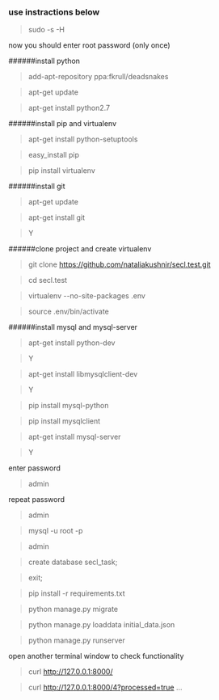 ### use instractions below
>sudo -s -H 

now you should enter root password (only once)

######install python
>add-apt-repository ppa:fkrull/deadsnakes

>apt-get update

>apt-get install python2.7

######install pip and virtualenv

>apt-get install python-setuptools

>easy_install pip

>pip install virtualenv

######install git

>apt-get update

>apt-get install git

>Y

######clone project and create virtualenv

>git clone https://github.com/nataliakushnir/secl.test.git

>cd secl.test

>virtualenv --no-site-packages .env

>source .env/bin/activate

######install mysql and mysql-server

>apt-get install python-dev

>Y

>apt-get install libmysqlclient-dev

>Y

>pip install mysql-python

>pip install mysqlclient

>apt-get install mysql-server

>Y

enter password

>admin

repeat password

>admin

>mysql -u root -p

>admin

>create database secl_task;

>exit;

>pip install -r requirements.txt

>python manage.py migrate

>python manage.py loaddata initial_data.json

>python manage.py runserver

open another terminal window to check functionality

>curl http://127.0.0.1:8000/

>curl http://127.0.0.1:8000/4?processed=true ...
